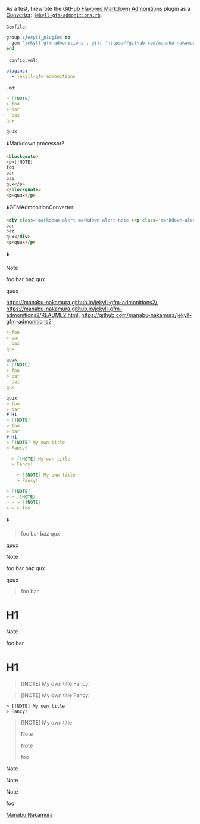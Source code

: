 As a test, I rewrote the [GitHub Flavored Markdown Admonitions](https://github.com/Helveg/jekyll-gfm-admonitions) plugin as a [Converter](https://jekyllrb.com/docs/plugins/converters/): [`jekyll-gfm-admonitions.rb`](https://github.com/manabu-nakamura/jekyll-gfm-admonitions2/blob/main/lib/jekyll-gfm-admonitions.rb).

`Gemfile`:
```ruby
group :jekyll_plugins do
  gem 'jekyll-gfm-admonitions', git: 'https://github.com/manabu-nakamura/jekyll-gfm-admonitions2'
end
```
`_config.yml`:
```yaml
plugins:
  - jekyll-gfm-admonitions
```
`.md`:
```markdown
> [!NOTE]
> foo
> bar
  baz
qux

quux
```
⬇️Markdown processor?
```html
<blockquote>
<p>[!NOTE]
foo
bar
baz
qux</p>
</blockquote>
<p>quux</p>
```
⬇️GFMAdmonitionConverter
```html
<div class='markdown-alert markdown-alert-note'><p class='markdown-alert-title'><svg class="octicon octicon-info" viewBox="0 0 16 16" version="1.1" width="16" height="16" aria-hidden="true"><path d="..."></path></svg> Note</p>foo
bar
baz
qux</div>
<p>quux</p>
```
⬇️
> [!NOTE]
> foo
> bar
  baz
qux

quux

https://manabu-nakamura.github.io/jekyll-gfm-admonitions2/,
https://manabu-nakamura.github.io/jekyll-gfm-admonitions2/README2.html,
https://github.com/manabu-nakamura/jekyll-gfm-admonitions2
```markdown
> foo
> bar
  baz
qux

quux
> [!NOTE]
> foo
> bar
  baz
qux

quux
> foo
> bar
# H1
> [!NOTE]
> foo
> bar
# H1
> [!NOTE] My own title
> Fancy!

  > [!NOTE] My own title
  > Fancy!

    > [!NOTE] My own title
    > Fancy!

> [!NOTE]
> > [!NOTE]
> > > [!NOTE]
> > > foo
```
⬇️
> foo
> bar
  baz
qux

quux
> [!NOTE]
> foo
> bar
  baz
qux

quux
> foo
> bar
# H1
> [!NOTE]
> foo
> bar
# H1
> [!NOTE] My own title
> Fancy!

  > [!NOTE] My own title
  > Fancy!

    > [!NOTE] My own title
    > Fancy!

> [!NOTE] My own title
> > [!NOTE]
> > > [!NOTE]
> > > foo

> [!NOTE]
> > [!NOTE]
> > > [!NOTE]
> > > foo

[Manabu Nakamura](https://github.com/manabu-nakamura)